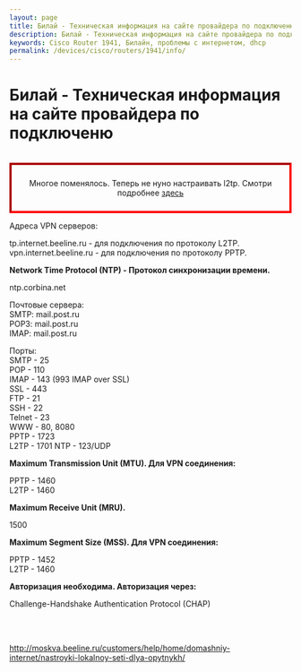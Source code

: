 ```yaml
---
layout: page
title: Билай - Техническая информация на сайте провайдера по подключеню
description: Билай - Техническая информация на сайте провайдера по подключеню
keywords: Cisco Router 1941, Билайн, проблемы с интернетом, dhcp
permalink: /devices/cisco/routers/1941/info/
---
```


# Билай - Техническая информация на сайте провайдера по подключеню

<br/>

<div align="center" style="border-width: 4px; padding: 10px; border-style: inset; border-color: red; ">

Многое поменялось. Теперь не нуно настраивать l2tp. Смотри подробнее <a href="/devices/cisco/routers/1941/beeline/">здесь</a>

</div>

Адреса VPN серверов:

tp.internet.beeline.ru - для подключения по протоколу L2TP.  
vpn.internet.beeline.ru - для подключения по протоколу PPTP.

<strong>Network Time Protocol (NTP) - Протокол синхронизации времени.</strong>

ntp.corbina.net

Почтовые сервера:  
SMTP: mail.post.ru  
POP3: mail.post.ru  
IMAP: mail.post.ru

Порты:  
SMTP - 25  
POP - 110  
IMAP - 143 (993 IMAP over SSL)  
SSL - 443  
FTP - 21  
SSH - 22  
Telnet - 23  
WWW - 80, 8080  
PPTP - 1723  
L2TP - 1701 NTP - 123/UDP

<strong>Maximum Transmission Unit (MTU).
Для VPN соединения:</strong>

PPTP - 1460  
L2TP - 1460

<strong>Maximum Receive Unit (MRU).</strong>

1500

<strong>Maximum Segment Size (MSS).
Для VPN соединения:</strong>

PPTP - 1452  
L2TP - 1460

<strong>Авторизация необходима.
Авторизация через:</strong>

Challenge-Handshake Authentication Protocol (CHAP)

<br/><br/>

http://moskva.beeline.ru/customers/help/home/domashniy-internet/nastroyki-lokalnoy-seti-dlya-opytnykh/
